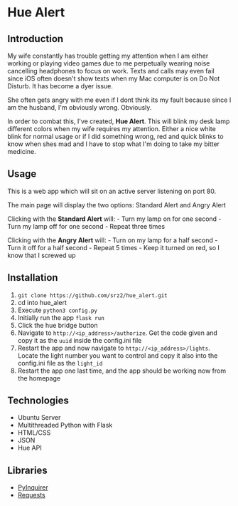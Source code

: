 Hue Alert
=========

## Introduction

My wife constantly has trouble getting my attention when I am either working or
playing video games due to me perpetually wearing noise cancelling headphones to focus
on work. Texts and calls may even fail since iOS often doesn't show texts when my Mac
computer is on Do Not Disturb. It has become a dyer issue.

She often gets angry with me even if I dont think its my fault because since I am the
husband, I'm obviously wrong. Obviously.

In order to combat this, I've created, **Hue Alert**. This will blink my desk lamp
different colors when my wife requires my attention. Either a nice white blink for
normal usage or if I did something wrong, red and quick blinks to know when shes mad
and I have to stop what I'm doing to take my bitter medicine.

## Usage

This is a web app which will sit on an active server listening on port 80.

The main page will display the two options: Standard Alert and Angry Alert

Clicking with the **Standard Alert** will:
    - Turn my lamp on for one second
    - Turn my lamp off for one second
    - Repeat three times

Clicking with the **Angry Alert** will:
    - Turn on my lamp for a half second
    - Turn it off for a half second
    - Repeat 5 times
    - Keep it turned on red, so I know that I screwed up

## Installation

1) `git clone https://github.com/srz2/hue_alert.git`
2) cd into hue_alert
3) Execute `python3 config.py`
4) Initially run the app `flask run`
5) Click the hue bridge button
6) Navigate to `http://<ip_address>/authorize`. Get the code given and copy it as the 
   `uuid` inside the config.ini file
7) Restart the app and now navigate to `http://<ip_address>/lights`. Locate the light
   number you want to control and copy it also into the config.ini file as the
   `light_id`
8) Restart the app one last time, and the app should be working now from the homepage


## Technologies

- Ubuntu Server
- Multithreaded Python with Flask
- HTML/CSS
- JSON
- Hue API

## Libraries

- [PyInquirer](https://github.com/CITGuru/PyInquirer)
- [Requests](https://github.com/psf/requests)